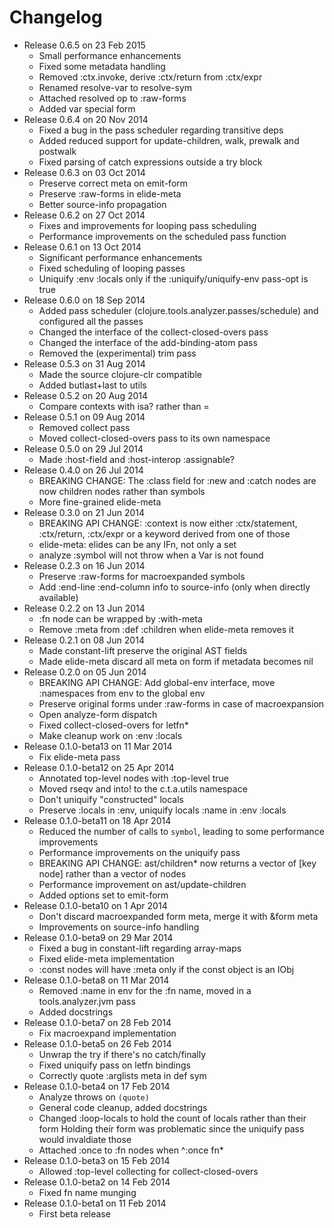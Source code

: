 Changelog
========================================
* Release 0.6.5 on 23 Feb 2015
  * Small performance enhancements
  * Fixed some metadata handling
  * Removed :ctx.invoke, derive :ctx/return from :ctx/expr
  * Renamed resolve-var to resolve-sym
  * Attached resolved op to :raw-forms
  * Added var special form
* Release 0.6.4 on 20 Nov 2014
  * Fixed a bug in the pass scheduler regarding transitive deps
  * Added reduced support for update-children, walk, prewalk and postwalk
  * Fixed parsing of catch expressions outside a try block
* Release 0.6.3 on 03 Oct 2014
  * Preserve correct meta on emit-form
  * Preserve :raw-forms in elide-meta
  * Better source-info propagation
* Release 0.6.2 on 27 Oct 2014
  * Fixes and improvements for looping pass scheduling
  * Performance improvements on the scheduled pass function
* Release 0.6.1 on 13 Oct 2014
  * Significant performance enhancements
  * Fixed scheduling of looping passes
  * Uniquify :env :locals only if the :uniquify/uniquify-env pass-opt is true
* Release 0.6.0 on 18 Sep 2014
  * Added pass scheduler (clojure.tools.analyzer.passes/schedule) and configured all the passes
  * Changed the interface of the collect-closed-overs pass
  * Changed the interface of the add-binding-atom pass
  * Removed the (experimental) trim pass
* Release 0.5.3 on 31 Aug 2014
  * Made the source clojure-clr compatible
  * Added butlast+last to utils
* Release 0.5.2 on 20 Aug 2014
  * Compare contexts with isa? rather than =
* Release 0.5.1 on 09 Aug 2014
  * Removed collect pass
  * Moved collect-closed-overs pass to its own namespace
* Release 0.5.0 on 29 Jul 2014
  * Made :host-field and :host-interop :assignable?
* Release 0.4.0 on 26 Jul 2014
  * BREAKING CHANGE: The :class field for :new and :catch nodes are now children nodes rather than symbols
  * More fine-grained elide-meta
* Release 0.3.0 on 21 Jun 2014
  * BREAKING API CHANGE: :context is now either :ctx/statement, :ctx/return, :ctx/expr or a keyword derived from one of those
  * elide-meta: elides can be any IFn, not only a set
  * analyze :symbol will not throw when a Var is not found
* Release 0.2.3 on 16 Jun 2014
  * Preserve :raw-forms for macroexpanded symbols
  * Add :end-line :end-column info to source-info (only when directly available)
* Release 0.2.2 on 13 Jun 2014
  * :fn node can be wrapped by :with-meta
  * Remove :meta from :def :children when elide-meta removes it
* Release 0.2.1 on 08 Jun 2014
  * Made constant-lift preserve the original AST fields
  * Made elide-meta discard all meta on form if metadata becomes nil
* Release 0.2.0 on 05 Jun 2014
  * BREAKING API CHANGE: Add global-env interface, move :namespaces from env to the global env
  * Preserve original forms under :raw-forms in case of macroexpansion
  * Open analyze-form dispatch
  * Fixed collect-closed-overs for letfn*
  * Make cleanup work on :env :locals
* Release 0.1.0-beta13 on 11 Mar 2014
  * Fix elide-meta pass
* Release 0.1.0-beta12 on 25 Apr 2014
  * Annotated top-level nodes with :top-level true
  * Moved rseqv and into! to the c.t.a.utils namespace
  * Don't uniquify "constructed" locals
  * Preserve :locals in :env, uniquify locals :name in :env :locals
* Release 0.1.0-beta11 on 18 Apr 2014
  * Reduced the number of calls to `symbol`, leading to some performance improvements
  * Performance improvements on the uniquify pass
  * BREAKING API CHANGE: ast/children* now returns a vector of [key node] rather than
    a vector of nodes
  * Performance improvement on ast/update-children
  * Added options set to emit-form
* Release 0.1.0-beta10 on 1 Apr 2014
  * Don't discard macroexpanded form meta, merge it with &form meta
  * Improvements on source-info handling
* Release 0.1.0-beta9 on 29 Mar 2014
  * Fixed a bug in constant-lift regarding array-maps
  * Fixed elide-meta implementation
  * :const nodes will have :meta only if the const object is an IObj
* Release 0.1.0-beta8 on 11 Mar 2014
  * Removed :name in env for the :fn name, moved in a tools.analyzer.jvm pass
  * Added docstrings
* Release 0.1.0-beta7 on 28 Feb 2014
  * Fix macroexpand implementation
* Release 0.1.0-beta5 on 26 Feb 2014
  * Unwrap the try if there's no catch/finally
  * Fixed uniquify pass on letfn bindings
  * Correctly quote :arglists meta in def sym
* Release 0.1.0-beta4 on 17 Feb 2014
  * Analyze throws on `(quote)`
  * General code cleanup, added docstrings
  * Changed :loop-locals to hold the count of locals rather than their form
    Holding their form was problematic since the uniquify pass would invaldiate those
  * Attached :once to :fn nodes when ^:once fn*
* Release 0.1.0-beta3 on 15 Feb 2014
  * Allowed :top-level collecting for collect-closed-overs
* Release 0.1.0-beta2 on 14 Feb 2014
  * Fixed fn name munging
* Release 0.1.0-beta1 on 11 Feb 2014
  * First beta release
